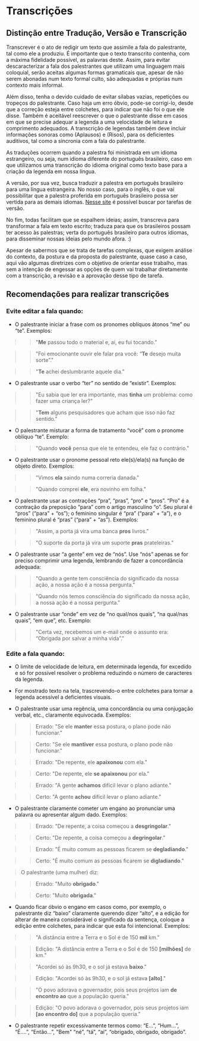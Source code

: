 # Transcrições

## Distinção entre Tradução, Versão e Transcrição

Transcrever é o ato de redigir um texto que assimile a fala do palestrante, tal como ele a produziu. É importante que o texto transcrito contenha, com a máxima fidelidade possível, as palavras deste.
Assim, para evitar descaracterizar a fala dos palestrantes que utilizam uma linguagem mais coloquial, serão aceitas algumas formas gramaticais que, apesar de não serem abonadas num texto formal culto, são adequadas e próprias num contexto mais informal.

Além disso, tenha o devido cuidado de evitar sílabas vazias, repetições ou tropeços do palestrante. Caso haja um erro óbvio, pode-se corrigi-lo, desde que a correção esteja entre colchetes, para indicar que não foi o que ele disse. Também é aceitável reescrever o que o palestrante disse em casos em que se precise adequar a legenda a uma velocidade de leitura e comprimento adequados. A transcrição de legendas também deve incluir informações sonoras como (Aplausos) e (Risos), para os deficientes auditivos, tal como a sincronia com a fala do palestrante.

As traduções ocorrem quando a palestra foi ministrada em um idioma estrangeiro, ou seja, num idioma diferente do português brasileiro, caso em que utilizamos uma transcrição do idioma original como texto base para a criação da legenda em nossa língua.

A versão, por sua vez, busca traduzir a palestra em português brasileiro para uma língua estrangeira. No nosso caso, para o inglês, o que vai possibilitar que a palestra proferida em português brasileiro possa ser vertida para as demais idiomas. [Nesse site][tr1] é possível buscar por tarefas de versão.

No fim, todas facilitam que se espalhem ideias; assim, transcreva para transformar a fala em texto escrito; traduza para que os brasileiros possam ter acesso às palestras; verta do português brasileiro para outros idiomas, para disseminar nossas ideias pelo mundo afora. :)

Apesar de sabermos que se trata de tarefas complexas, que exigem análise do contexto, da postura e da proposta do palestrante, quase caso a caso, aqui vão algumas diretrizes com o objetivo de orientar esse trabalho, mas sem a intenção de engessar as opções de quem vai trabalhar diretamente com a transcrição, a revisão e a aprovação desse tipo de tarefa.

## Recomendações para realizar transcrições

### Evite editar a fala quando:

- O palestrante iniciar a frase com os pronomes oblíquos átonos “me” ou “te”. Exemplos:

>> "__Me__ passou todo o material e, aí, eu fui tocando."

>> "Foi emocionante ouvir ele falar pra você: “__Te__ desejo muita sorte”."

>> "__Te__ achei deslumbrante aquele dia."

- O palestrante usar o verbo “ter” no sentido de “existir”. Exemplos:

>> "Eu sabia que ler era importante, mas __tinha__ um problema: como fazer uma criança ler?"

>> "__Tem__ alguns pesquisadores que acham que isso não faz sentido."

- O palestrante misturar a forma de tratamento “você” com o pronome oblíquo “te”. Exemplo:

>> "Quando __você__ pensa que ele te entendeu, ele faz o contrário."

- O palestrante usar o pronome pessoal reto ele(s)/ela(s) na função de objeto direto. Exemplos:

>> "Vimos __ela__ saindo numa correria danada."

>> "Quando comprei __ele__, era novinho em folha."

- O palestrante usar as contrações “pra”, “pras”, “pro” e “pros”. “Pro” é a contração da preposição “para” com o artigo masculino “o”. Seu plural é “pros” (“para” + “os”); o feminino singular é “pra” (“para” + “a”), e o feminino plural é “pras” (“para” + “as”). Exemplos:

>> "Assim, a porta já vira uma banca __pros__ livros."

>> "O suporte da porta já vira um suporte __pras__ prateleiras."

- O palestrante usar “a gente” em vez de “nós”. Use “nós” apenas se for preciso comprimir uma legenda, lembrando de fazer a concordância adequada:

>> "Quando a gente tem consciência do significado da nossa ação, a nossa ação é a nossa pergunta."

>> "Quando nós temos consciência do significado da nossa ação, a nossa ação é a nossa pergunta."

- O palestrante usar “onde” em vez de “no qual/nos quais”, “na qual/nas quais”, “em que”, etc. Exemplo:

>> "Certa vez, recebemos um e-mail onde o assunto era: “Obrigada por salvar a minha vida”."

### Edite a fala quando:

- O limite de velocidade de leitura, em determinada legenda, for excedido e só for possível resolver o problema reduzindo o número de caracteres da legenda.

- For mostrado texto na tela, trascrevendo-o entre colchetes para tornar a legenda acessível a deficientes visuais.

- O palestrante usar uma regência, uma concordância ou uma conjugação verbal, etc., claramente equivocada. Exemplos:

>> Errado: "Se ele **manter** essa postura, o plano pode não funcionar."

>> Certo: "Se ele **mantiver** essa postura, o plano pode não funcionar."

>> Errado: "De repente, ele **apaixonou** com ela."

>> Certo: "De repente, ele **se apaixonou** por ela."

>> Errado: "A gente **achamos** difícil levar o plano adiante."

>> Certo: "A gente **achou** difícil levar o plano adiante."

- O palestrante claramente cometer um engano ao pronunciar uma palavra ou apresentar algum dado. Exemplos:

>> Errado: "De repente, a coisa começou a **desgringolar**."

>> Certo: "De repente, a coisa começou a **degringolar**."

>> Errado: "É muito comum as pessoas ficarem se **degladiando**."

>> Certo: "É muito comum as pessoas ficarem se **digladiando**."

> O palestrante (uma mulher) diz:

>> Errado: "Muito **obrigado**."

>> Certo: "Muito **obrigada**."

- Quando ficar óbvio o engano em casos como, por exemplo, o palestrante diz “baixo” claramente querendo dizer “alto”, e a edição for alterar de maneira considerável o significado da sentença, coloque a edição entre colchetes, para indicar que esta foi intencional. Exemplos:

>> "A distância entre a Terra e o Sol é de 150 **mil** km."

>> Edição: "A distância entre a Terra e o Sol é de 150 **[milhões]** de km."

>> "Acordei só às 9h30, e o sol já estava **baixo**."

>> Edição: "Acordei só às 9h30, e o sol já estava **[alto]**."

>> "O povo adorava o governador, pois seus projetos iam **de encontro ao** que a população queria."

>> Edição: "O povo adorava o governador, pois seus projetos iam **[ao encontro do]** que a população queria."

- O palestrante repetir excessivamente termos como: “E...”, “Hum...”, “É….”, “Então...”, "Bem" “né”, “tá”, “aí”, “obrigado, obrigado, obrigado”.

[tr1]: http://amaratools.ted-ja.com/tasklist/?query=&role=all&project=all&language=en&source_language=pt-br&assign=all&sort_order=new_task&page=1&per_page=20
